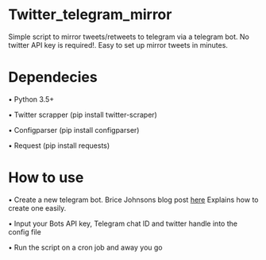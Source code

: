 # Twitter_telegram_mirror
Simple script to mirror tweets/retweets to telegram via a telegram bot. No twitter API key is required!. Easy to set up mirror tweets in minutes.

# Dependecies
• Python 3.5+

• Twitter scrapper (pip install twitter-scraper)

• Configparser (pip install configparser)

• Request (pip install requests)

# How to use
• Create a new telegram bot. Brice Johnsons blog
post [here](https://blog.bj13.us/2016/09/06/how-to-send-yourself-a-telegram-message-from-bash.html) Explains how to create one easily.

• Input your Bots API key, Telegram chat ID and twitter handle into the config file

• Run the script on a cron job and away you go
